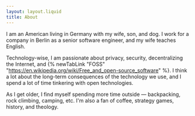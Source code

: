 ```yaml
---
layout: layout.liquid
title: About
---
```


I am an American living in Germany with my wife, son, and dog. I work for a company in Berlin as a senior software engineer, and my wife teaches English.

Technology-wise, I am passionate about privacy, security, decentralizing the Internet, and {% newTabLink "FOSS" "https://en.wikipedia.org/wiki/Free_and_open-source_software" %}. I think a lot about the long-term consequences of the technology we use, and I spend a lot of time tinkering with open technologies.

As I get older, I find myself spending more time outside — backpacking, rock climbing, camping, etc. I'm also a fan of coffee, strategy games, history, and theology.
